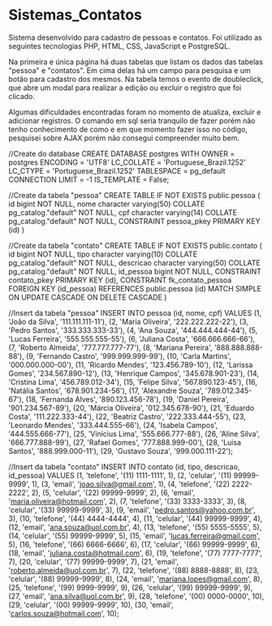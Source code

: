 # Sistemas_Contatos

Sistema desenvolvido para cadastro de pessoas e contatos.
Foi utilizado as seguintes tecnologias PHP, HTML, CSS, JavaScript e PostgreSQL.

Na primeira e única página há duas tabelas que listam os dados das tabelas "pessoa" e "contatos". 
Em cima delas há um campo para pesquisa e um botão para cadastro dos mesmos.
Na tabela temos o evento de doubleclick, que abre um modal para realizar a edição ou excluir o registro que foi clicado.

Algumas dificuldades encontradas foram no momento de atualiza, excluir e adicionar registros. 
O comando em sql seria tranquilo de fazer porém não tenho conhecimento de como e em que momento 
fazer isso no código, pesquisei sobre AJAX porém não consegui compreender muito bem.

//Create do database
CREATE DATABASE postgres
    WITH
    OWNER = postgres
    ENCODING = 'UTF8'
    LC_COLLATE = 'Portuguese_Brazil.1252'
    LC_CTYPE = 'Portuguese_Brazil.1252'
    TABLESPACE = pg_default
    CONNECTION LIMIT = -1
    IS_TEMPLATE = False;


//Create da tabela "pessoa"
CREATE TABLE IF NOT EXISTS public.pessoa
(
    id bigint NOT NULL,
    nome character varying(50) COLLATE pg_catalog."default" NOT NULL,
    cpf character varying(14) COLLATE pg_catalog."default" NOT NULL,
    CONSTRAINT pessoa_pkey PRIMARY KEY (id)
)

//Create da tabela "contato"
CREATE TABLE IF NOT EXISTS public.contato
(
    id bigint NOT NULL,
    tipo character varying(10) COLLATE pg_catalog."default" NOT NULL,
    descricao character varying(50) COLLATE pg_catalog."default" NOT NULL,
    id_pessoa bigint NOT NULL,
    CONSTRAINT contato_pkey PRIMARY KEY (id),
    CONSTRAINT fk_contato_pessoa FOREIGN KEY (id_pessoa)
        REFERENCES public.pessoa (id) MATCH SIMPLE
        ON UPDATE CASCADE
        ON DELETE CASCADE
)

//Insert da tabela "pessoa"
INSERT INTO pessoa (id, nome, cpf)
VALUES
(1, 'João da Silva', '111.111.111-11'),
(2, 'Maria Oliveira', '222.222.222-22'),
(3, 'Pedro Santos', '333.333.333-33'),
(4, 'Ana Souza', '444.444.444-44'),
(5, 'Lucas Ferreira', '555.555.555-55'),
(6, 'Juliana Costa', '666.666.666-66'),
(7, 'Roberto Almeida', '777.777.777-77'),
(8, 'Mariana Pereira', '888.888.888-88'),
(9, 'Fernando Castro', '999.999.999-99'),
(10, 'Carla Martins', '000.000.000-00'),
(11, 'Ricardo Mendes', '123.456.789-10'),
(12, 'Larissa Gomes', '234.567.890-12'),
(13, 'Henrique Campos', '345.678.901-23'),
(14, 'Cristina Lima', '456.789.012-34'),
(15, 'Felipe Silva', '567.890.123-45'),
(16, 'Natália Santos', '678.901.234-56'),
(17, 'Alexandre Souza', '789.012.345-67'),
(18, 'Fernanda Alves', '890.123.456-78'),
(19, 'Daniel Pereira', '901.234.567-89'),
(20, 'Márcia Oliveira', '012.345.678-90'),
(21, 'Eduardo Costa', '111.222.333-44'),
(22, 'Beatriz Castro', '222.333.444-55'),
(23, 'Leonardo Mendes', '333.444.555-66'),
(24, 'Isabela Campos', '444.555.666-77'),
(25, 'Vinícius Lima', '555.666.777-88'),
(26, 'Aline Silva', '666.777.888-99'),
(27, 'Rafael Gomes', '777.888.999-00'),
(28, 'Luisa Santos', '888.999.000-11'),
(29, 'Gustavo Souza', '999.000.111-22');

//Insert da tabela "contato"
INSERT INTO contato (id, tipo, descricao, id_pessoa) VALUES
(1, 'telefone', '(11) 1111-1111', 1),
(2, 'celular', '(11) 99999-9999', 1),
(3, 'email', 'joao.silva@gmail.com', 1),
(4, 'telefone', '(22) 2222-2222', 2),
(5, 'celular', '(22) 99999-9999', 2),
(6, 'email', 'maria.oliveira@hotmail.com', 2),
(7, 'telefone', '(33) 3333-3333', 3),
(8, 'celular', '(33) 99999-9999', 3),
(9, 'email', 'pedro.santos@yahoo.com.br', 3),
(10, 'telefone', '(44) 4444-4444', 4),
(11, 'celular', '(44) 99999-9999', 4),
(12, 'email', 'ana.souza@uol.com.br', 4),
(13, 'telefone', '(55) 5555-5555', 5),
(14, 'celular', '(55) 99999-9999', 5),
(15, 'email', 'lucas.ferreira@gmail.com', 5),
(16, 'telefone', '(66) 6666-6666', 6),
(17, 'celular', '(66) 99999-9999', 6),
(18, 'email', 'juliana.costa@hotmail.com', 6),
(19, 'telefone', '(77) 7777-7777', 7),
(20, 'celular', '(77) 99999-9999', 7),
(21, 'email', 'roberto.almeida@uol.com.br', 7),
(22, 'telefone', '(88) 8888-8888', 8),
(23, 'celular', '(88) 99999-9999', 8),
(24, 'email', 'mariana.lopes@gmail.com', 8),
(25, 'telefone', '(99) 9999-9999', 9),
(26, 'celular', '(99) 99999-9999', 9),
(27, 'email', 'ana.silva@uol.com.br', 9),
(28, 'telefone', '(00) 0000-0000', 10),
(29, 'celular', '(00) 99999-9999', 10),
(30, 'email', 'carlos.souza@hotmail.com', 10);

